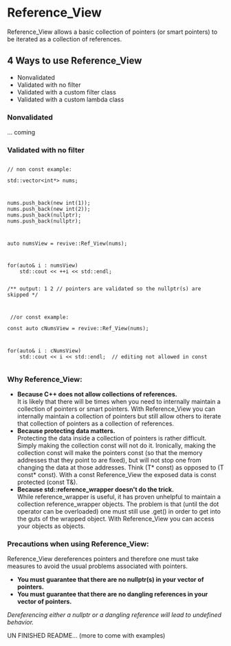 <H1>Reference_View</H1> 

<p>Reference_View allows a basic collection of pointers (or smart pointers) to be iterated as a collection of references.</p>
<h2>4 Ways to use Reference_View</h2>
<ul>
    <li>Nonvalidated</li>
    <li>Validated with no filter</li>
    <li>Validated with a custom filter class</li>
    <li>Validated with a custom lambda class</li>
</ul>

<h3>Nonvalidated</h3>
<p>... coming</p>

<h3>Validated with no filter</h3>
<pre><code class="language-pascal"><p>// non const example:</p><p>std::vector&ltint*&gt nums;</p>
<p>nums.push_back(new int(1));
nums.push_back(new int(2));
nums.push_back(nullptr);
nums.push_back(nullptr);</p>
<p>auto numsView = revive::Ref_View(nums);</p>
<p>for(auto& i : numsView)
    std::cout &lt&lt ++i &lt&lt std::endl;

/**
output:
1
2
// pointers are validated so the nullptr(s) are skipped
*/</p></code></pre>
<pre><code class="language-pascal"><p> //or const example:</p><p>const auto cNumsView = revive::Ref_View(nums);</p>
<p>for(auto& i : cNumsView)
    std::cout &lt&lt i &lt&lt std::endl;  // editing not allowed in const</p></code></pre>

<h3>Why Reference_View:</h3>
<ul>
    <li><b>Because C++ does not allow collections of references.  </b><br>It is likely that there will be times when you need to internally maintain a collection of pointers or smart pointers.  With Reference_View you can internally maintain a collection of pointers but still allow others to iterate that collection of pointers as a collection of references.</li>
    <li><b>Because protecting data matters.  </b><br>Protecting the data inside a collection of pointers is rather difficult.  Simply making the collection const will not do it.  Ironically, making the collection const will make the pointers const (so that the memory addresses that they point to are fixed), but will not stop one from changing the data at those addresses.  Think (T* const) as opposed to (T const* const).  With a const Reference_View the exposed data is const protected (const T&).</li> 
    <li><b>Because std::reference_wrapper doesn't do the trick.  </b><br>While reference_wrapper is useful, it has proven unhelpful to maintain a collection reference_wrapper objects.  The problem is that (until the dot operator can be overloaded) one must still use .get() in order to get into the guts of the wrapped object.  With Reference_View you can access your objects as objects.</li>
</ul>

<h3>Precautions when using Reference_View:</h3>
<p>Reference_View dereferences pointers and therefore one must take measures to avoid the usual problems associated with pointers.</p>
<ul>
    <li><b>You must guarantee that there are no nullptr(s) in your vector of pointers.</b></li>
    <li><b>You must guarantee that there are no dangling references in your vector of pointers.</b></li>
</ul>

<p><em></i>Dereferencing either a nullptr or a dangling reference will lead to undefined behavior.</em></p>

UN FINISHED README... (more to come with examples)
